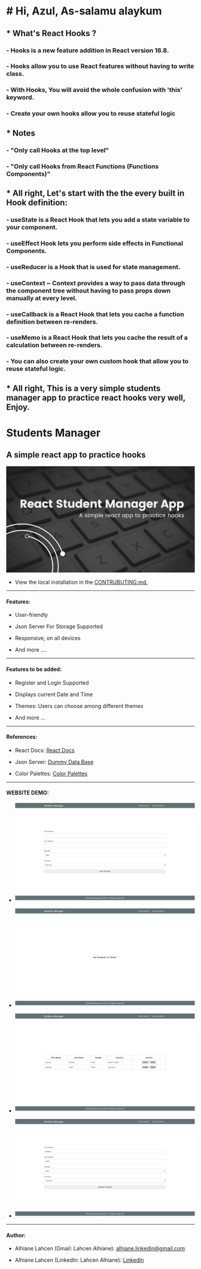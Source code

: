 # # Hi, Azul, As-salamu alaykum

## * What's React Hooks ?

### - Hooks is a new feature addition in React version 16.8.

### - Hooks allow you to use React features without having to write class.

### - With Hooks, You will avoid the whole confusion with 'this' keyword.

### - Create your own hooks allow you to reuse stateful logic

## * Notes

### - "Only call Hooks at the top level"

### - "Only call Hooks from React Functions (Functions Components)"

## * All right, Let's start with the the every built in Hook definition:

### - useState is a React Hook that lets you add a state variable to your component.

### - useEffect Hook lets you perform side effects in Functional Components.

### - useReducer is a Hook that is used for state management.

### - useContext ~ Context provides a way to pass data through the component tree without having to pass props down manually at every level.

### - useCallback is a React Hook that lets you cache a function definition between re-renders.

### - useMemo is a React Hook that lets you cache the result of a calculation between re-renders.

### - You can also create your own custom hook that allow you to reuse stateful logic.

## * All right, This is a very simple students manager app to practice react hooks very well, Enjoy.

# Students Manager

## A simple react app to practice hooks

![Image not found!](https://github.com/AlhianeDev/react-hooks-students-manager-app/blob/main/readme-images/thumbnail.png)

- View the local installation in the [CONTRUBUTING.md.](https://github.com/AlhianeDev/react-hooks-students-manager-app/blob/main/CONTRUBUTING.md)

***

#### Features:

* User-friendly
 
* Json Server For Storage Supported

* Responsive, on all devices

* And more ....

***

#### Features to be added:

* Register and Login Supported

* Displays current Date and Time

* Themes: Users can choose among different themes

* And more ...

***

#### References:

* React Docs: [React Docs](https://react.dev/)

* Json Server: [Dummy Data Base](https://www.npmjs.com/package/json-server)

* Color Palettes: [Color Palettes](https://colorhunt.co/)

***

#### WEBSITE DEMO:

*   ![Image not found!](https://github.com/AlhianeDev/react-hooks-students-manager-app/blob/main/readme-images/img-1.png)
    
*   ![Image not found!](https://github.com/AlhianeDev/react-hooks-students-manager-app/blob/main/readme-images/img-2.png)
    
*   ![Image not found!](https://github.com/AlhianeDev/react-hooks-students-manager-app/blob/main/readme-images/img-3.png)

* ![Image not found!](https://github.com/AlhianeDev/react-hooks-students-manager-app/blob/main/readme-images/img-4.png)

***

#### Author:

*   Alhiane Lahcen (Gmail: Lahcen Alhiane): [alhiane.linkedin@gmail.com](mailto:alhiane.linkedin@gmail.com)

*   Alhiane Lahcen (LinkedIn: Lahcen Alhiane): [LinkedIn](https://www.linkedin.com/in/lahcen-alhiane-99564b2a6/)
